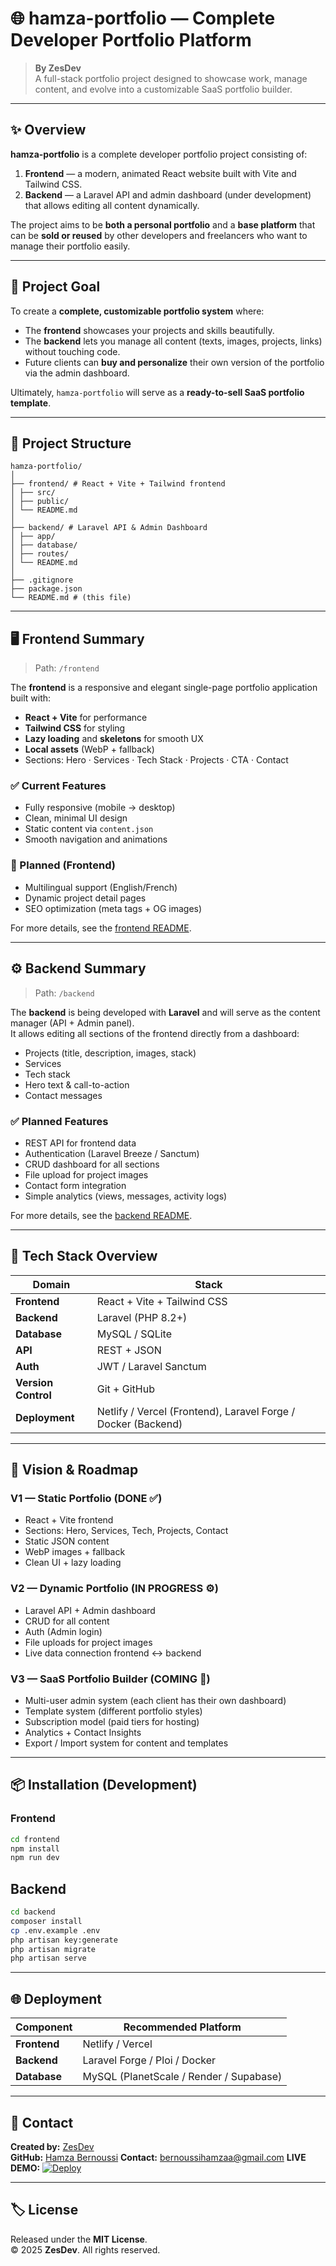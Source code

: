 # 🌐 hamza-portfolio — Complete Developer Portfolio Platform

> **By ZesDev**  
> A full-stack portfolio project designed to showcase work, manage content, and evolve into a customizable SaaS portfolio builder.

---

## ✨ Overview

**hamza-portfolio** is a complete developer portfolio project consisting of:

1. **Frontend** — a modern, animated React website built with Vite and Tailwind CSS.  
2. **Backend** — a Laravel API and admin dashboard (under development) that allows editing all content dynamically.

The project aims to be **both a personal portfolio** and a **base platform** that can be **sold or reused** by other developers and freelancers who want to manage their portfolio easily.

---

## 🎯 Project Goal

To create a **complete, customizable portfolio system** where:
- The **frontend** showcases your projects and skills beautifully.
- The **backend** lets you manage all content (texts, images, projects, links) without touching code.
- Future clients can **buy and personalize** their own version of the portfolio via the admin dashboard.

Ultimately, `hamza-portfolio` will serve as a **ready-to-sell SaaS portfolio template**.

---

## 🧩 Project Structure
```
hamza-portfolio/
│
├── frontend/ # React + Vite + Tailwind frontend
│ ├── src/
│ ├── public/
│ └── README.md
│
├── backend/ # Laravel API & Admin Dashboard
│ ├── app/
│ ├── database/
│ ├── routes/
│ └── README.md
│
├── .gitignore
├── package.json
└── README.md # (this file)
```
---

## 🖥️ Frontend Summary

> Path: `/frontend`

The **frontend** is a responsive and elegant single-page portfolio application built with:
- **React + Vite** for performance
- **Tailwind CSS** for styling
- **Lazy loading** and **skeletons** for smooth UX
- **Local assets** (WebP + fallback)
- Sections: Hero · Services · Tech Stack · Projects · CTA · Contact

### ✅ Current Features
- Fully responsive (mobile → desktop)
- Clean, minimal UI design
- Static content via `content.json`
- Smooth navigation and animations

### 🔮 Planned (Frontend)
- Multilingual support (English/French)
- Dynamic project detail pages
- SEO optimization (meta tags + OG images)

For more details, see the [frontend README](./frontend/README.md).

---

## ⚙️ Backend Summary

> Path: `/backend`

The **backend** is being developed with **Laravel** and will serve as the content manager (API + Admin panel).  
It allows editing all sections of the frontend directly from a dashboard:
- Projects (title, description, images, stack)
- Services
- Tech stack
- Hero text & call-to-action
- Contact messages

### ✅ Planned Features
- REST API for frontend data
- Authentication (Laravel Breeze / Sanctum)
- CRUD dashboard for all sections
- File upload for project images
- Contact form integration
- Simple analytics (views, messages, activity logs)

For more details, see the [backend README](./backend/README.md).

---

## 🧱 Tech Stack Overview

| Domain | Stack |
|--------|-------|
| **Frontend** | React + Vite + Tailwind CSS |
| **Backend** | Laravel (PHP 8.2+) |
| **Database** | MySQL / SQLite |
| **API** | REST + JSON |
| **Auth** | JWT / Laravel Sanctum |
| **Version Control** | Git + GitHub |
| **Deployment** | Netlify / Vercel (Frontend), Laravel Forge / Docker (Backend) |

---

## 🚀 Vision & Roadmap

### **V1 — Static Portfolio (DONE ✅)**
- React + Vite frontend  
- Sections: Hero, Services, Tech, Projects, Contact  
- Static JSON content  
- WebP images + fallback  
- Clean UI + lazy loading  

### **V2 — Dynamic Portfolio (IN PROGRESS ⚙️)**
- Laravel API + Admin dashboard  
- CRUD for all content  
- Auth (Admin login)  
- File uploads for project images  
- Live data connection frontend ↔ backend  

### **V3 — SaaS Portfolio Builder (COMING 💎)**
- Multi-user admin system (each client has their own dashboard)  
- Template system (different portfolio styles)  
- Subscription model (paid tiers for hosting)  
- Analytics + Contact Insights  
- Export / Import system for content and templates  

---

## 📦 Installation (Development)

### Frontend
```bash
cd frontend
npm install
npm run dev
```
## Backend
```bash
cd backend
composer install
cp .env.example .env
php artisan key:generate
php artisan migrate
php artisan serve
```
---
## 🌐 Deployment
| Component | Recommended Platform |
|------|-------------|
| **Frontend** | Netlify / Vercel |
| **Backend** |	Laravel Forge / Ploi / Docker |
| **Database** | MySQL (PlanetScale / Render / Supabase) |

---

## 💬 Contact

**Created by:** [ZesDev](https://github.com/Hamzabern)  
**GitHub:** [Hamza Bernoussi](https://github.com/Hamzabern)
**Contact:** bernoussihamzaa@gmail.com
**LIVE DEMO:** 
[![Deploy](https://img.shields.io/badge/Live-Demo-blue)](https://hamzabern.github.io/hamza-portfolio/)

---

## 🏷️ License
Released under the **MIT License**.  
© 2025 **ZesDev**. All rights reserved.
